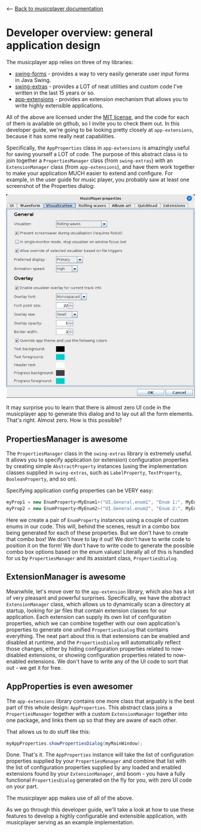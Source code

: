 <-- [Back to musicplayer documentation](../README.md)

# Developer overview: general application design

The musicplayer app relies on three of my libraries:

- [swing-forms](https://github.com/scorbo2/swing-forms) - provides a way to very easily generate user input forms in Java Swing.
- [swing-extras](https://github.com/scorbo2/swing-extras) - provides a LOT of neat utilities and custom code I've written in the last 15 years or so.
- [app-extensions](https://github.com/scorbo2/app-extensions) - provides an extension mechanism that allows you to write highly extensible applications.

All of the above are licensed under the [MIT license](https://opensource.org/license/mit), and the code
for each of them is available on github, so I invite you to check them out. In this developer guide, we're going
to be looking pretty closely at `app-extensions`, because it has some really neat capabilities.

Specifically, the `AppProperties` class in `app-extensions` is amazingly useful for saving yourself
a LOT of code. The purpose of this abstract class is to join together a `PropertiesManager` class
(from `swing-extras`) with an `ExtensionManager` class (from `app-extensions`), and have them work
together to make your application MUCH easier to extend and configure. For example, in the user guide
for music player, you probably saw at least one screenshot of the Properties dialog:

![PropertiesDialog](screenshots/config-visualization.jpg "PropertiesDialog")

It may surprise you to learn that there is almost zero UI code in the musicplayer
app to generate this dialog and to lay out all the form elements. That's right. 
Almost zero. How is this possible?

## PropertiesManager is awesome

The `PropertiesManager` class in the `swing-extras` library is extremely useful. 
It allows you to specify application (or extension) configuration properties by creating
simple `AbstractProperty` instances (using the implementation classes supplied in
`swing-extras`, such as `LabelProperty`, `TextProperty`, `BooleanProperty`, and so on).

Specifying application config properties can be VERY easy:

```java
myProp1 = new EnumProperty<MyEnum1>("UI.General.enum1", "Enum 1:", MyEnum1.VALUE1);
myProp2 = new EnumProperty<MyEnum2>("UI.General.enum2", "Enum 2:", MyEnum2.VALUE2);
```

Here we create a pair of `EnumProperty` instances using a couple of custom enums
in our code. This will, behind the scenes, result in a combo box being generated
for each of these properties. But we don't have to create that combo box! We don't
have to lay it out! We don't have to write code to position it on the form! 
We don't have to write code to generate the possible combo box options based 
on the enum values! Literally all of this is handled for us by `PropertiesManager`
and its assistant class, `PropertiesDialog`. 

## ExtensionManager is awesome

Meanwhile, let's move over to the `app-extension` library, which also has a lot
of very pleasant and powerful surprises. Specifically, we have the abstract
`ExtensionManager` class, which allows us to dynamically scan a directory at
startup, looking for jar files that contain extension classes for our application.
Each extension can supply its own list of configuration properties, which we can
combine together with our own application's properties to generate one unified
`PropertiesDialog` that contains everything. The neat part about this is that
extensions can be enabled and disabled at runtime, and the `PropertiesDialog` 
will automatically reflect those changes, either by hiding configuration 
properties related to now-disabled extensions, or showing configuration properties
related to now-enabled extensions. We don't have to write any of the UI code
to sort that out - we get it for free.

## AppProperties is even awesomer

The `app-extensions` library contains one more class that arguably is the best
part of this whole design: `AppProperties`. This abstract class joins a
`PropertiesManager` together with a custom `ExtensionManager` together into
one package, and links them up so that they are aware of each other.

That allows us to do stuff like this:

```java
myAppProperties.showPropertiesDialog(myMainWindow);
```

Done. That's it. The `AppProperties` instance will take the list of configuration
properties supplied by your `PropertiesManager` and combine that list with the list
of configuration properties supplied by any loaded and enabled extensions found
by your `ExtensionManager`, and boom - you have a fully functional `PropertiesDialog`
generated on the fly for you, with zero UI code on your part.

The musicplayer app makes use of all of the above. 

As we go through this developer guide, we'll take a look at how to use these
features to develop a highly configurable and extensible application, with
musicplayer serving as an example implementation.

